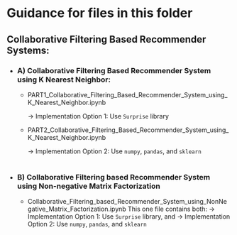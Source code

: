 # Guidance for files in this folder
## Collaborative Filtering Based Recommender Systems:

-  ### A) Collaborative Filtering Based Recommender System using K Nearest Neighbor:
   -  PART1_Collaborative_Filtering_Based_Recommender_System_using_K_Nearest_Neighbor.ipynb
      
      → Implementation Option 1: Use `Surprise` library
      
      
   -  PART2_Collaborative_Filtering_Based_Recommender_System_using_K_Nearest_Neighbor.ipynb
      
      → Implementation Option 2: Use `numpy`, `pandas`, and `sklearn`
      <br><br>

-  ### B) Collaborative Filtering based Recommender System using Non-negative Matrix Factorization
   -  Collaborative_Filtering_based_Recommender_System_using_NonNegative_Matrix_Factorization.ipynb
      This one file contains both:
      → Implementation Option 1: Use `Surprise` library, and
      → Implementation Option 2: Use `numpy`, `pandas`, and `sklearn`
